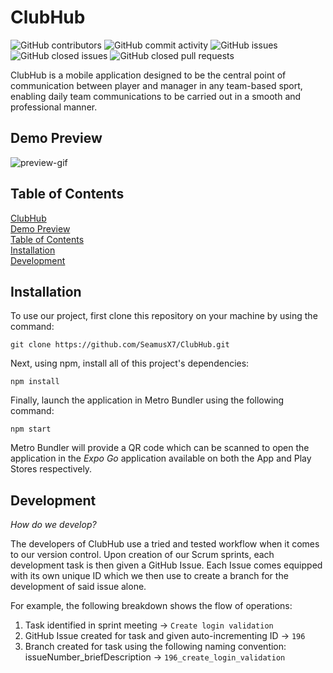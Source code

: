 # ClubHub
![GitHub contributors](https://img.shields.io/github/contributors/SeamusX7/Clubhub?color=blue&style=for-the-badge)
![GitHub commit activity](https://img.shields.io/github/commit-activity/m/SeamusX7/ClubHub?color=important&style=for-the-badge)
![GitHub issues](https://img.shields.io/github/issues/SeamusX7/ClubHub?color=brightgreen&style=for-the-badge)
![GitHub closed issues](https://img.shields.io/github/issues-closed/SeamusX7/ClubHub?color=red&style=for-the-badge)
![GitHub closed pull requests](https://img.shields.io/github/issues-pr-closed/SeamusX7/ClubHub?color=red&style=for-the-badge)

ClubHub is a mobile application designed to be the central point of communication between player and manager in any team-based sport, enabling daily team communications to be carried out in a smooth and professional manner.

## Demo Preview
![preview-gif](https://media.giphy.com/media/zzu3g1BbY1QAGZ84af/giphy.gif)

## Table of Contents
[ClubHub](#title)  
[Demo Preview](#demo)  
[Table of Contents](#toc)  
[Installation](#installation)  
[Development](#development) 

## Installation
To use our project, first clone this repository on your machine by using the command:  

```git clone https://github.com/SeamusX7/ClubHub.git```  

Next, using npm, install all of this project's dependencies:

```npm install```

Finally, launch the application in Metro Bundler using the following command:

```npm start```

Metro Bundler will provide a QR code which can be scanned to open the application in the _Expo Go_ application available on both the App and Play Stores respectively.

## Development
_How do we develop?_  

The developers of ClubHub use a tried and tested workflow when it comes to our version control. Upon creation of our Scrum sprints, each development task is then given a GitHub Issue. Each Issue comes equipped with its own unique ID which we then use to create a branch for the development of said issue alone.  

For example, the following breakdown shows the flow of operations:
1. Task identified in sprint meeting -> ```Create login validation```
1. GitHub Issue created for task and given auto-incrementing ID -> ```196```
1. Branch created for task using the following naming convention: issueNumber_briefDescription -> ```196_create_login_validation```
